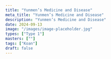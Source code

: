 ```yaml
---
title: "Yunmen’s Medicine and Disease"
meta_title: "Yunmen’s Medicine and Disease"
description: "Yunmen’s Medicine and Disease"
date: 2024-09-13
image: "/images/image-placeholder.jpg"
types: ["Type 1"]
masters: [""]
tags: ["Koan"]
draft: false
---
```


